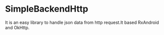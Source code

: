 # SimpleBackendHttp
It is an easy library to handle json data from http request.It based RxAndroid and OkHttp.
